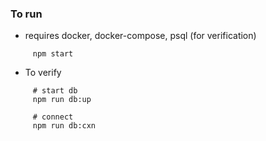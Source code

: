 ### To run
 - requires docker, docker-compose, psql (for verification)
```
     npm start
```
 - To verify
```
     # start db
     npm run db:up
     
     # connect
     npm run db:cxn
```
